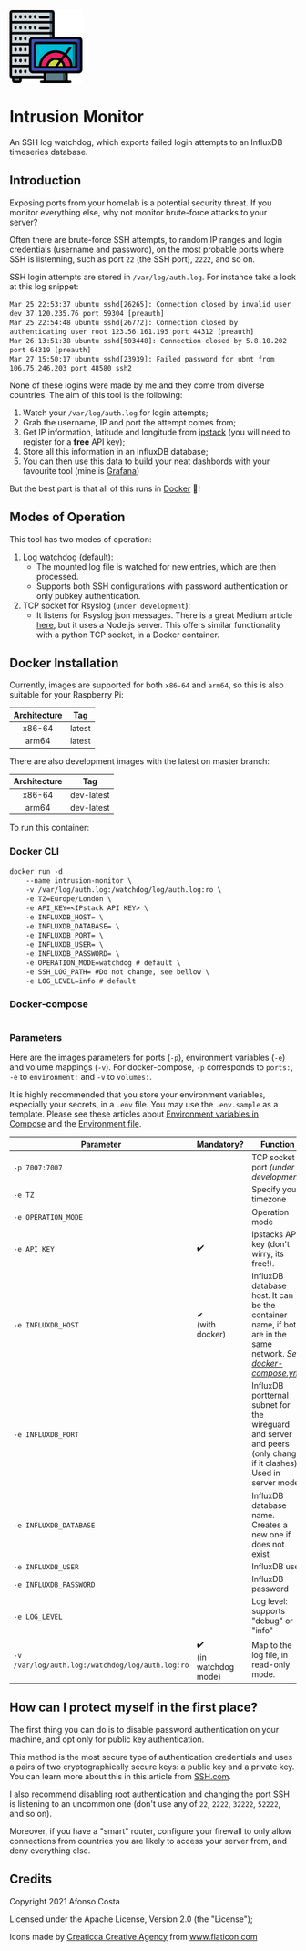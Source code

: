 ![](./res/images/server.png)

# Intrusion Monitor
An SSH log watchdog, which exports failed login attempts to an InfluxDB timeseries database.

## Introduction
Exposing ports from your homelab is a potential security threat. If you monitor everything else, why not monitor brute-force attacks to your server?

Often there are brute-force SSH attempts, to random IP ranges and login credentials (username and password), on the most probable ports where SSH is listenning,
such as port `22` (the SSH port), `2222`, and so on.

SSH login attempts are stored in `/var/log/auth.log`. For instance take a look at this log snippet:
```log
Mar 25 22:53:37 ubuntu sshd[26265]: Connection closed by invalid user dev 37.120.235.76 port 59304 [preauth]
Mar 25 22:54:48 ubuntu sshd[26772]: Connection closed by authenticating user root 123.56.161.195 port 44312 [preauth]
Mar 26 13:51:38 ubuntu sshd[503448]: Connection closed by 5.8.10.202 port 64319 [preauth]
Mar 27 15:50:17 ubuntu sshd[23939]: Failed password for ubnt from 106.75.246.203 port 48580 ssh2
```

None of these logins were made by me and they come from diverse countries.
The aim of this tool is the following:
1. Watch your `/var/log/auth.log` for login attempts;
2. Grab the username, IP and port the attempt comes from;
3. Get IP information, latitude and longitude from [ipstack](https://ipstack.com) (you will need to register for a **free** API key);
4. Store all this information in an InfluxDB database;
5. You can then use this data to build your neat dashbords with your favourite tool (mine is [Grafana](https://grafana.com))

But the best part is that all of this runs in [Docker](https://docker.com) 🐳! 

## Modes of Operation
This tool has two modes of operation:
1. Log watchdog (default):
    - The mounted log file is watched for new entries, which are then processed.
    - Supports both SSH configurations with password authentication or only pubkey authentication.
2. TCP socket for Rsyslog (`under development`):
    - It listens for Rsyslog json messages. There is a great Medium article [here](https://medium.com/schkn/geolocating-ssh-hackers-in-real-time-108cbc3b5665),
    but it uses a Node.js server. This offers similar functionality with a python TCP socket, in a Docker container.

## Docker Installation
Currently, images are supported for both `x86-64` and `arm64`, so this is also suitable for your Raspberry Pi:

| Architecture | Tag |
| :----: | --- |
| x86-64 | latest |
| arm64 | latest |

There are also development images with the latest on master branch:

| Architecture | Tag |
| :----: | --- |
| x86-64 | dev-latest |
| arm64 | dev-latest |

To run this container:

### Docker CLI
```shell
docker run -d 
    --name intrusion-monitor \
    -v /var/log/auth.log:/watchdog/log/auth.log:ro \
    -e TZ=Europe/London \ 
    -e API_KEY=<IPstack API KEY> \
    -e INFLUXDB_HOST= \
    -e INFLUXDB_DATABASE= \
    -e INFLUXDB_PORT= \
    -e INFLUXDB_USER= \
    -e INFLUXDB_PASSWORD= \
    -e OPERATION_MODE=watchdog # default \
    -e SSH_LOG_PATH= #Do not change, see bellow \
    -e LOG_LEVEL=info # default
```

### Docker-compose
```yaml

```

### Parameters

Here are the images parameters for ports (`-p`), environment variables (`-e`) and volume mappings (`-v`).
For docker-compose, `-p` corresponds to `ports:`, `-e` to `environment:` and `-v` to `volumes:`.

It is highly recommended that you store your environment variables, especially your secrets, in a `.env` file. You may use the `.env.sample` as a template. 
Please see these articles about [Environment variables in Compose](https://docs.docker.com/compose/environment-variables/) and the [Environment file](https://docs.docker.com/compose/env-file/).

| Parameter | Mandatory? | Function | Default |
| --- | --- | --- | --- |
| `-p 7007:7007` |  | TCP socket port *(under development)* | -- |
| `-e TZ` |  | Specify your timezone | Europe/London |
| `-e OPERATION_MODE` |  | Operation mode | watchdog |
| `-e API_KEY` | ✔️ |Ipstacks API key (don't wirry, its free!). | -- |
| `-e INFLUXDB_HOST` | ✔<br>(with docker)️ | InfluxDB database host. It can be the container name, if both are in the same network. *See [docker-compose.yml](./docker-compose.yml)* | localhost |
| `-e INFLUXDB_PORT` |  | InfluxDB portternal subnet for the wireguard and server and peers (only change if it clashes). Used in server mode. | 8086 |
| `-e INFLUXDB_DATABASE` |  | InfluxDB database name. Creates a new one if does not exist | intrusion-monitor |
| `-e INFLUXDB_USER` |  |InfluxDB user | *optional* |
| `-e INFLUXDB_PASSWORD` |  | InfluxDB password | *optional* |
| `-e LOG_LEVEL` |  | Log level: supports "debug" or "info" | info |
| `-v /var/log/auth.log:/watchdog/log/auth.log:ro` | ✔️<br>(in watchdog mode) | Map to the log file, in read-only mode. | *mandatory* |

<!-- 
# Grafana Dashboard
#*Under development*
#grafana-cli plugins install grafana-piechart-panel
#grafana-cli plugins install grafana-worldmap-panel
--> 

## How can I protect myself in the first place?

The first thing you can do is to disable password authentication on your machine, and opt only for public key authentication.

This method is the most secure type of authentication credentials and uses a pairs of two cryptographically secure keys: a public key and a private key. You can learn more about this in this article from [SSH.com](https://www.ssh.com/ssh/key/).

I also recommend disabling root authentication and changing the port SSH is listening to an uncommon one (don't use any of `22`, `2222`, `32222`, `52222`, and so on).

Moreover, if you have a "smart" router, configure your firewall to only allow connections from countries you are likely to access your server from, and deny everything else.


## Credits

Copyright 2021 Afonso Costa

Licensed under the Apache License, Version 2.0 (the "License");

<div>Icons made by <a href="https://www.flaticon.com/authors/creaticca-creative-agency" title="Creaticca Creative Agency">Creaticca Creative Agency</a> from <a href="https://www.flaticon.com/" title="Flaticon">www.flaticon.com</a></div>